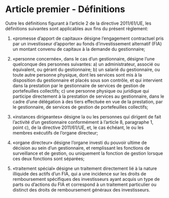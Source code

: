 # Article premier - Définitions


Outre les définitions figurant à l’article 2 de la directive 2011/61/UE, les définitions suivantes sont applicables aux fins du présent règlement:

1) «promesse d’apport de capitaux» désigne l’engagement contractuel pris par un investisseur d’apporter au fonds d’investissement alternatif (FIA) un montant convenu de capitaux à la demande du gestionnaire;

2) «personne concernée», dans le cas d’un gestionnaire, désigne l’une quelconque des personnes suivantes: a) un administrateur, associé ou équivalent, ou gérant du gestionnaire; b) un salarié du gestionnaire, ou toute autre personne physique, dont les services sont mis à la disposition du gestionnaire et placés sous son contrôle, et qui intervient dans la prestation par le gestionnaire de services de gestion de portefeuilles collectifs; c) une personne physique ou juridique qui participe directement à la prestation de services au gestionnaire, dans le cadre d’une délégation à des tiers effectuée en vue de la prestation, par le gestionnaire, de services de gestion de portefeuilles collectifs;

3) «instances dirigeantes» désigne la ou les personnes qui dirigent de fait l’activité d’un gestionnaire conformément à l’article 8, paragraphe 1, point c), de la directive 2011/61/UE, et, le cas échéant, le ou les membres exécutifs de l’organe directeur;

4) «organe directeur» désigne l’organe investi du pouvoir ultime de décision au sein d’un gestionnaire, et remplissant les fonctions de surveillance et de gestion, ou uniquement la fonction de gestion lorsque ces deux fonctions sont séparées;

5) «traitement spécial» désigne un traitement directement lié à la nature illiquide des actifs d’un FIA, qui a une incidence sur les droits de remboursement spécifiques des investisseurs ayant acquis un type de parts ou d’actions du FIA et correspond à un traitement particulier ou distinct des droits de remboursement généraux des investisseurs.
